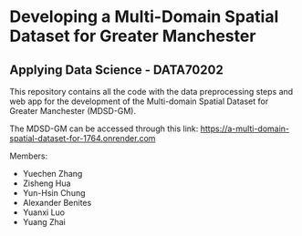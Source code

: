 # Developing a Multi-Domain Spatial Dataset for Greater Manchester
## Applying Data Science - DATA70202


This repository contains all the code with the data preprocessing steps and web app for the development of the Multi-domain Spatial Dataset for Greater Manchester (MDSD-GM).

The MDSD-GM can be accessed through this link: <https://a-multi-domain-spatial-dataset-for-1764.onrender.com>

Members:

+ Yuechen Zhang
+ Zisheng Hua
+ Yun-Hsin Chung
+ Alexander Benites
+ Yuanxi Luo
+ Yuang Zhai 

